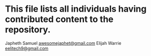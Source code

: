# This file lists all individuals having contributed content to the repository.

Japheth Samuel <awesomejaphet@gmail.com>
Elijah Warrie <eelitech9@gmail.com>

